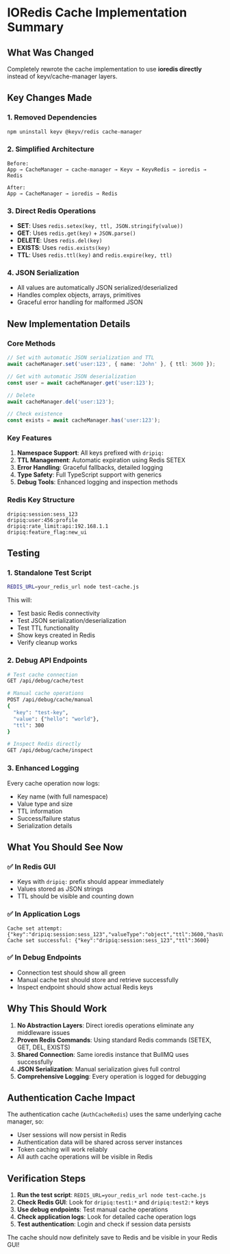 # IORedis Cache Implementation Summary

## What Was Changed

Completely rewrote the cache implementation to use **ioredis directly** instead of keyv/cache-manager layers.

## Key Changes Made

### 1. **Removed Dependencies**
```bash
npm uninstall keyv @keyv/redis cache-manager
```

### 2. **Simplified Architecture**
```
Before:
App → CacheManager → cache-manager → Keyv → KeyvRedis → ioredis → Redis

After:
App → CacheManager → ioredis → Redis
```

### 3. **Direct Redis Operations**
- **SET**: Uses `redis.setex(key, ttl, JSON.stringify(value))`
- **GET**: Uses `redis.get(key)` + `JSON.parse()`
- **DELETE**: Uses `redis.del(key)`
- **EXISTS**: Uses `redis.exists(key)`
- **TTL**: Uses `redis.ttl(key)` and `redis.expire(key, ttl)`

### 4. **JSON Serialization**
- All values are automatically JSON serialized/deserialized
- Handles complex objects, arrays, primitives
- Graceful error handling for malformed JSON

## New Implementation Details

### Core Methods
```typescript
// Set with automatic JSON serialization and TTL
await cacheManager.set('user:123', { name: 'John' }, { ttl: 3600 });

// Get with automatic JSON deserialization  
const user = await cacheManager.get('user:123');

// Delete
await cacheManager.del('user:123');

// Check existence
const exists = await cacheManager.has('user:123');
```

### Key Features
1. **Namespace Support**: All keys prefixed with `dripiq:`
2. **TTL Management**: Automatic expiration using Redis SETEX
3. **Error Handling**: Graceful fallbacks, detailed logging
4. **Type Safety**: Full TypeScript support with generics
5. **Debug Tools**: Enhanced logging and inspection methods

### Redis Key Structure
```
dripiq:session:sess_123
dripiq:user:456:profile
dripiq:rate_limit:api:192.168.1.1
dripiq:feature_flag:new_ui
```

## Testing

### 1. **Standalone Test Script**
```bash
REDIS_URL=your_redis_url node test-cache.js
```

This will:
- Test basic Redis connectivity
- Test JSON serialization/deserialization  
- Test TTL functionality
- Show keys created in Redis
- Verify cleanup works

### 2. **Debug API Endpoints**
```bash
# Test cache connection
GET /api/debug/cache/test

# Manual cache operations
POST /api/debug/cache/manual
{
  "key": "test-key",
  "value": {"hello": "world"},
  "ttl": 300
}

# Inspect Redis directly
GET /api/debug/cache/inspect
```

### 3. **Enhanced Logging**
Every cache operation now logs:
- Key name (with full namespace)
- Value type and size
- TTL information
- Success/failure status
- Serialization details

## What You Should See Now

### ✅ **In Redis GUI**
- Keys with `dripiq:` prefix should appear immediately
- Values stored as JSON strings
- TTL should be visible and counting down

### ✅ **In Application Logs**
```
Cache set attempt: {"key":"dripiq:session:sess_123","valueType":"object","ttl":3600,"hasValue":true,"serializedLength":156}
Cache set successful: {"key":"dripiq:session:sess_123","ttl":3600}
```

### ✅ **In Debug Endpoints**
- Connection test should show all green
- Manual cache test should store and retrieve successfully
- Inspect endpoint should show actual Redis keys

## Why This Should Work

1. **No Abstraction Layers**: Direct ioredis operations eliminate any middleware issues
2. **Proven Redis Commands**: Using standard Redis commands (SETEX, GET, DEL, EXISTS)
3. **Shared Connection**: Same ioredis instance that BullMQ uses successfully
4. **JSON Serialization**: Manual serialization gives full control
5. **Comprehensive Logging**: Every operation is logged for debugging

## Authentication Cache Impact

The authentication cache (`AuthCacheRedis`) uses the same underlying cache manager, so:
- User sessions will now persist in Redis
- Authentication data will be shared across server instances
- Token caching will work reliably
- All auth cache operations will be visible in Redis

## Verification Steps

1. **Run the test script**: `REDIS_URL=your_redis_url node test-cache.js`
2. **Check Redis GUI**: Look for `dripiq:test1:*` and `dripiq:test2:*` keys
3. **Use debug endpoints**: Test manual cache operations
4. **Check application logs**: Look for detailed cache operation logs
5. **Test authentication**: Login and check if session data persists

The cache should now definitely save to Redis and be visible in your Redis GUI!